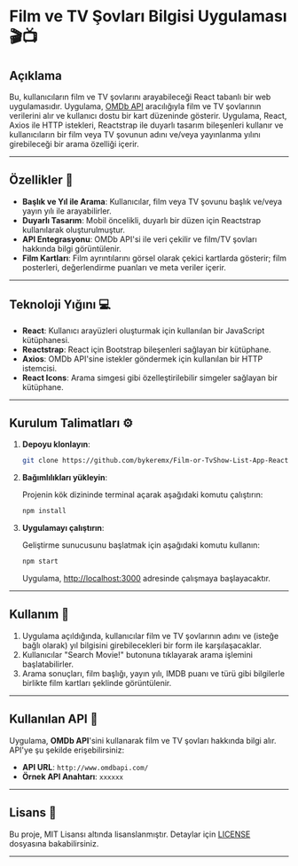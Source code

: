
# Film ve TV Şovları Bilgisi Uygulaması 🎬📺

## Açıklama

Bu, kullanıcıların film ve TV şovlarını arayabileceği React tabanlı bir web uygulamasıdır. Uygulama, [OMDb API](http://www.omdbapi.com/) aracılığıyla film ve TV şovlarının verilerini alır ve kullanıcı dostu bir kart düzeninde gösterir. Uygulama, React, Axios ile HTTP istekleri, Reactstrap ile duyarlı tasarım bileşenleri kullanır ve kullanıcıların bir film veya TV şovunun adını ve/veya yayınlanma yılını girebileceği bir arama özelliği içerir.

---

## Özellikler 🚀

- **Başlık ve Yıl ile Arama**: Kullanıcılar, film veya TV şovunu başlık ve/veya yayın yılı ile arayabilirler.
- **Duyarlı Tasarım**: Mobil öncelikli, duyarlı bir düzen için Reactstrap kullanılarak oluşturulmuştur.
- **API Entegrasyonu**: OMDb API'si ile veri çekilir ve film/TV şovları hakkında bilgi görüntülenir.
- **Film Kartları**: Film ayrıntılarını görsel olarak çekici kartlarda gösterir; film posterleri, değerlendirme puanları ve meta veriler içerir.

---

## Teknoloji Yığını 💻

- **React**: Kullanıcı arayüzleri oluşturmak için kullanılan bir JavaScript kütüphanesi.
- **Reactstrap**: React için Bootstrap bileşenleri sağlayan bir kütüphane.
- **Axios**: OMDb API'sine istekler göndermek için kullanılan bir HTTP istemcisi.
- **React Icons**: Arama simgesi gibi özelleştirilebilir simgeler sağlayan bir kütüphane.

---

## Kurulum Talimatları ⚙️

1. **Depoyu klonlayın**:

   ```bash
   git clone https://github.com/bykeremx/Film-or-TvShow-List-App-React.git
   ```

2. **Bağımlılıkları yükleyin**:

   Projenin kök dizininde terminal açarak aşağıdaki komutu çalıştırın:

   ```bash
   npm install
   ```

3. **Uygulamayı çalıştırın**:

   Geliştirme sunucusunu başlatmak için aşağıdaki komutu kullanın:

   ```bash
   npm start
   ```

   Uygulama, [http://localhost:3000](http://localhost:3000) adresinde çalışmaya başlayacaktır.

---

## Kullanım 📲

1. Uygulama açıldığında, kullanıcılar film ve TV şovlarının adını ve (isteğe bağlı olarak) yıl bilgisini girebilecekleri bir form ile karşılaşacaklar.
2. Kullanıcılar "Search Movie!" butonuna tıklayarak arama işlemini başlatabilirler.
3. Arama sonuçları, film başlığı, yayın yılı, IMDB puanı ve türü gibi bilgilerle birlikte film kartları şeklinde görüntülenir.

---


## Kullanılan API 🔗

Uygulama, **OMDb API**'sini kullanarak film ve TV şovları hakkında bilgi alır. API'ye şu şekilde erişebilirsiniz:

- **API URL**: `http://www.omdbapi.com/`
- **Örnek API Anahtarı**: `xxxxxx`

---


## Lisans 📄

Bu proje, MIT Lisansı altında lisanslanmıştır. Detaylar için [LICENSE](./LICENSE) dosyasına bakabilirsiniz.

---
